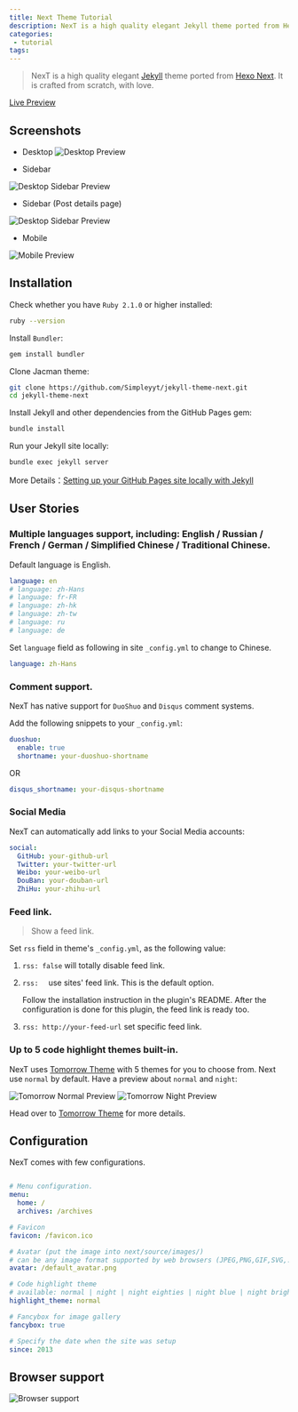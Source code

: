 ```yaml
---
title: Next Theme Tutorial
description: NexT is a high quality elegant Jekyll theme ported from Hexo Next. It is crafted from scratch, with love.
categories:
 - tutorial
tags:
---
```


> NexT is a high quality elegant [Jekyll](https://jekyllrb.com) theme ported from [Hexo Next](https://github.com/iissnan/hexo-theme-next). It is crafted from scratch, with love.

<!-- more -->

[Live Preview](http://simpleyyt.github.io/jekyll-theme-next/)

## Screenshots

* Desktop
![Desktop Preview](http://iissnan.com/nexus/next/desktop-preview.png)

* Sidebar

![Desktop Sidebar Preview](http://iissnan.com/nexus/next/desktop-sidebar-preview.png)

* Sidebar (Post details page)

![Desktop Sidebar Preview](http://iissnan.com/nexus/next/desktop-sidebar-toc.png)

* Mobile

![Mobile Preview](http://iissnan.com/nexus/next/mobile.png)


## Installation

Check whether you have `Ruby 2.1.0` or higher installed:

```sh
ruby --version
```

Install `Bundler`:

```sh
gem install bundler
```

Clone Jacman theme:

```sh
git clone https://github.com/Simpleyyt/jekyll-theme-next.git
cd jekyll-theme-next
```

Install Jekyll and other dependencies from the GitHub Pages gem:

```sh
bundle install
```

Run your Jekyll site locally:

```sh
bundle exec jekyll server
```

More Details：[Setting up your GitHub Pages site locally with Jekyll](https://help.github.com/articles/setting-up-your-github-pages-site-locally-with-jekyll/)


## User Stories

### Multiple languages support, including: English / Russian / French / German / Simplified Chinese / Traditional Chinese.

Default language is English.

```yml
language: en
# language: zh-Hans
# language: fr-FR
# language: zh-hk
# language: zh-tw
# language: ru
# language: de
```

Set `language` field as following in site `_config.yml` to change to Chinese.

```yml
language: zh-Hans
```

### Comment support.

NexT has native support for `DuoShuo` and `Disqus` comment systems.

Add the following snippets to your `_config.yml`:

```yml
duoshuo:
  enable: true
  shortname: your-duoshuo-shortname
```

OR

```yml
disqus_shortname: your-disqus-shortname
```

### Social Media

NexT can automatically add links to your Social Media accounts:

```yml
social:
  GitHub: your-github-url
  Twitter: your-twitter-url
  Weibo: your-weibo-url
  DouBan: your-douban-url
  ZhiHu: your-zhihu-url
```

### Feed link.

> Show a feed link.

Set `rss` field in theme's `_config.yml`, as the following value:

1. `rss: false` will totally disable feed link.
2. `rss:  ` use sites' feed link. This is the default option.

    Follow the installation instruction in the plugin's README. After the configuration is done for this plugin, the feed link is ready too.

3. `rss: http://your-feed-url` set specific feed link.

### Up to 5 code highlight themes built-in.

NexT uses [Tomorrow Theme](https://github.com/chriskempson/tomorrow-theme) with 5 themes for you to choose from.
Next use `normal` by default. Have a preview about `normal` and `night`:

![Tomorrow Normal Preview](http://iissnan.com/nexus/next/tomorrow-normal.png)
![Tomorrow Night Preview](http://iissnan.com/nexus/next/tomorrow-night.png)

Head over to [Tomorrow Theme](https://github.com/chriskempson/tomorrow-theme) for more details.

## Configuration

NexT comes with few configurations.

```yml

# Menu configuration.
menu:
  home: /
  archives: /archives

# Favicon
favicon: /favicon.ico

# Avatar (put the image into next/source/images/)
# can be any image format supported by web browsers (JPEG,PNG,GIF,SVG,..)
avatar: /default_avatar.png

# Code highlight theme
# available: normal | night | night eighties | night blue | night bright
highlight_theme: normal

# Fancybox for image gallery
fancybox: true

# Specify the date when the site was setup
since: 2013

```

## Browser support

![Browser support](http://iissnan.com/nexus/next/browser-support.png)

